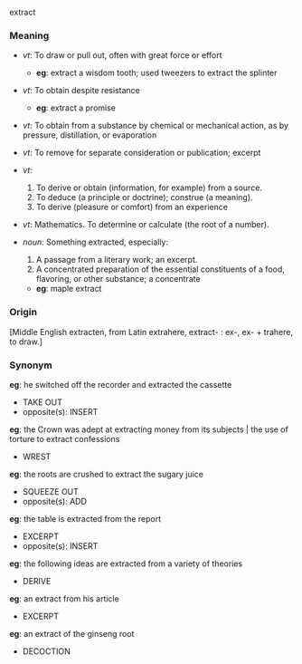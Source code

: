extract
### Meaning
+ _vt_: To draw or pull out, often with great force or effort
    + __eg__: extract a wisdom tooth; used tweezers to extract the splinter
+ _vt_: To obtain despite resistance
    + __eg__: extract a promise
+ _vt_: To obtain from a substance by chemical or mechanical action, as by pressure, distillation, or evaporation
+ _vt_: To remove for separate consideration or publication; excerpt
+ _vt_: 
   1. To derive or obtain (information, for example) from a source.
   2. To deduce (a principle or doctrine); construe (a meaning).
   3. To derive (pleasure or comfort) from an experience
+ _vt_: Mathematics. To determine or calculate (the root of a number).

+ _noun_: Something extracted, especially:
   1. A passage from a literary work; an excerpt.
   2. A concentrated preparation of the essential constituents of a food, flavoring, or other substance; a concentrate
    + __eg__: maple extract

### Origin

[Middle English extracten, from Latin extrahere, extract- : ex-, ex- + trahere, to draw.]

### Synonym

__eg__: he switched off the recorder and extracted the cassette

+ TAKE OUT
+ opposite(s): INSERT

__eg__: the Crown was adept at extracting money from its subjects | the use of torture to extract confessions

+ WREST

__eg__: the roots are crushed to extract the sugary juice

+ SQUEEZE OUT
+ opposite(s): ADD

__eg__: the table is extracted from the report

+ EXCERPT
+ opposite(s): INSERT

__eg__: the following ideas are extracted from a variety of theories

+ DERIVE

__eg__: an extract from his article

+ EXCERPT

__eg__: an extract of the ginseng root

+ DECOCTION


